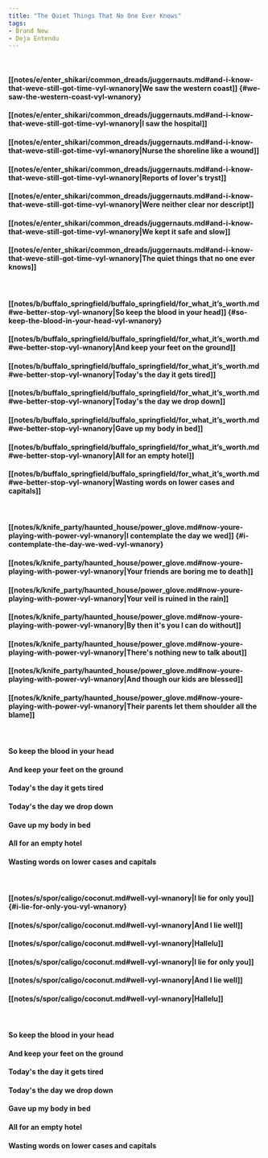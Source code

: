 ```yaml
---
title: "The Quiet Things That No One Ever Knows"
tags:
- Brand New
- Deja Entendu
---
```

&nbsp;
#### [[notes/e/enter_shikari/common_dreads/juggernauts.md#and-i-know-that-weve-still-got-time-vyl-wnanory|We saw the western coast]] {#we-saw-the-western-coast-vyl-wnanory}
#### [[notes/e/enter_shikari/common_dreads/juggernauts.md#and-i-know-that-weve-still-got-time-vyl-wnanory|I saw the hospital]]
#### [[notes/e/enter_shikari/common_dreads/juggernauts.md#and-i-know-that-weve-still-got-time-vyl-wnanory|Nurse the shoreline like a wound]]
#### [[notes/e/enter_shikari/common_dreads/juggernauts.md#and-i-know-that-weve-still-got-time-vyl-wnanory|Reports of lover's tryst]]
#### [[notes/e/enter_shikari/common_dreads/juggernauts.md#and-i-know-that-weve-still-got-time-vyl-wnanory|Were neither clear nor descript]]
#### [[notes/e/enter_shikari/common_dreads/juggernauts.md#and-i-know-that-weve-still-got-time-vyl-wnanory|We kept it safe and slow]]
#### [[notes/e/enter_shikari/common_dreads/juggernauts.md#and-i-know-that-weve-still-got-time-vyl-wnanory|The quiet things that no one ever knows]]
&nbsp;
#### [[notes/b/buffalo_springfield/buffalo_springfield/for_what_it’s_worth.md#we-better-stop-vyl-wnanory|So keep the blood in your head]] {#so-keep-the-blood-in-your-head-vyl-wnanory}
#### [[notes/b/buffalo_springfield/buffalo_springfield/for_what_it’s_worth.md#we-better-stop-vyl-wnanory|And keep your feet on the ground]]
#### [[notes/b/buffalo_springfield/buffalo_springfield/for_what_it’s_worth.md#we-better-stop-vyl-wnanory|Today's the day it gets tired]]
#### [[notes/b/buffalo_springfield/buffalo_springfield/for_what_it’s_worth.md#we-better-stop-vyl-wnanory|Today's the day we drop down]]
#### [[notes/b/buffalo_springfield/buffalo_springfield/for_what_it’s_worth.md#we-better-stop-vyl-wnanory|Gave up my body in bed]]
#### [[notes/b/buffalo_springfield/buffalo_springfield/for_what_it’s_worth.md#we-better-stop-vyl-wnanory|All for an empty hotel]]
#### [[notes/b/buffalo_springfield/buffalo_springfield/for_what_it’s_worth.md#we-better-stop-vyl-wnanory|Wasting words on lower cases and capitals]]
&nbsp;
#### [[notes/k/knife_party/haunted_house/power_glove.md#now-youre-playing-with-power-vyl-wnanory|I contemplate the day we wed]] {#i-contemplate-the-day-we-wed-vyl-wnanory}
#### [[notes/k/knife_party/haunted_house/power_glove.md#now-youre-playing-with-power-vyl-wnanory|Your friends are boring me to death]]
#### [[notes/k/knife_party/haunted_house/power_glove.md#now-youre-playing-with-power-vyl-wnanory|Your veil is ruined in the rain]]
#### [[notes/k/knife_party/haunted_house/power_glove.md#now-youre-playing-with-power-vyl-wnanory|By then it's you I can do without]]
#### [[notes/k/knife_party/haunted_house/power_glove.md#now-youre-playing-with-power-vyl-wnanory|There's nothing new to talk about]]
#### [[notes/k/knife_party/haunted_house/power_glove.md#now-youre-playing-with-power-vyl-wnanory|And though our kids are blessed]]
#### [[notes/k/knife_party/haunted_house/power_glove.md#now-youre-playing-with-power-vyl-wnanory|Their parents let them shoulder all the blame]]
&nbsp;
#### So keep the blood in your head
#### And keep your feet on the ground
#### Today's the day it gets tired
#### Today's the day we drop down
#### Gave up my body in bed
#### All for an empty hotel
#### Wasting words on lower cases and capitals
&nbsp;
#### [[notes/s/spor/caligo/coconut.md#well-vyl-wnanory|I lie for only you]] {#i-lie-for-only-you-vyl-wnanory}
#### [[notes/s/spor/caligo/coconut.md#well-vyl-wnanory|And I lie well]]
#### [[notes/s/spor/caligo/coconut.md#well-vyl-wnanory|Hallelu]]
#### [[notes/s/spor/caligo/coconut.md#well-vyl-wnanory|I lie for only you]]
#### [[notes/s/spor/caligo/coconut.md#well-vyl-wnanory|And I lie well]]
#### [[notes/s/spor/caligo/coconut.md#well-vyl-wnanory|Hallelu]]
&nbsp;
#### So keep the blood in your head
#### And keep your feet on the ground
#### Today's the day it gets tired
#### Today's the day we drop down
#### Gave up my body in bed
#### All for an empty hotel
#### Wasting words on lower cases and capitals
